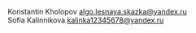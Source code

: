 Konstantin Kholopov algo.lesnaya.skazka@yandex.ru<br>
Sofia Kalinnikova kalinka12345678@yandex.ru<br>
